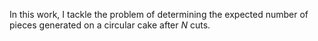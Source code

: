 In this work, I tackle the problem of determining the expected number of pieces generated on a circular cake after $N$ cuts.

